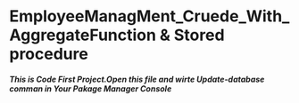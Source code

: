# EmployeeManagMent_Cruede_With_AggregateFunction & Stored procedure
<h5>This is Code First Project.Open this file and wirte Update-database comman in Your Pakage Manager Console</h5>

